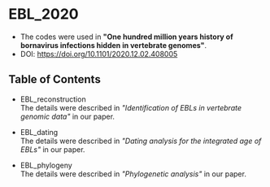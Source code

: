 # EBL_2020
- The codes were used in **"One hundred million years history of bornavirus infections hidden in vertebrate genomes"**.  
- DOI: https://doi.org/10.1101/2020.12.02.408005  

## Table of Contents
- EBL_reconstruction  
The details were described in *"Identification of EBLs in vertebrate genomic data"* in our paper.  

- EBL_dating  
The details were described in *"Dating analysis for the integrated age of EBLs"* in our paper.  

- EBL_phylogeny  
The details were described in *"Phylogenetic analysis"* in our paper.  
